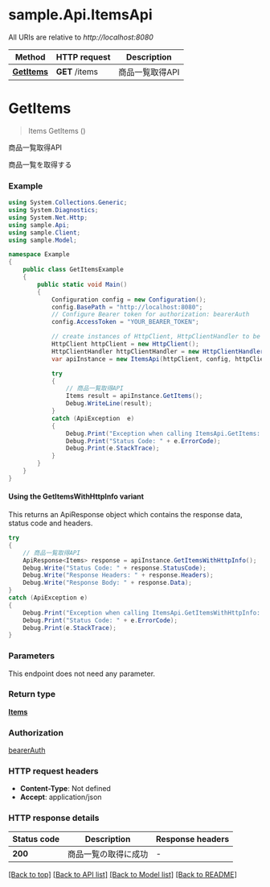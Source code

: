 # sample.Api.ItemsApi

All URIs are relative to *http://localhost:8080*

| Method | HTTP request | Description |
|--------|--------------|-------------|
| [**GetItems**](ItemsApi.md#getitems) | **GET** /items | 商品一覧取得API |

<a id="getitems"></a>
# **GetItems**
> Items GetItems ()

商品一覧取得API

商品一覧を取得する

### Example
```csharp
using System.Collections.Generic;
using System.Diagnostics;
using System.Net.Http;
using sample.Api;
using sample.Client;
using sample.Model;

namespace Example
{
    public class GetItemsExample
    {
        public static void Main()
        {
            Configuration config = new Configuration();
            config.BasePath = "http://localhost:8080";
            // Configure Bearer token for authorization: bearerAuth
            config.AccessToken = "YOUR_BEARER_TOKEN";

            // create instances of HttpClient, HttpClientHandler to be reused later with different Api classes
            HttpClient httpClient = new HttpClient();
            HttpClientHandler httpClientHandler = new HttpClientHandler();
            var apiInstance = new ItemsApi(httpClient, config, httpClientHandler);

            try
            {
                // 商品一覧取得API
                Items result = apiInstance.GetItems();
                Debug.WriteLine(result);
            }
            catch (ApiException  e)
            {
                Debug.Print("Exception when calling ItemsApi.GetItems: " + e.Message);
                Debug.Print("Status Code: " + e.ErrorCode);
                Debug.Print(e.StackTrace);
            }
        }
    }
}
```

#### Using the GetItemsWithHttpInfo variant
This returns an ApiResponse object which contains the response data, status code and headers.

```csharp
try
{
    // 商品一覧取得API
    ApiResponse<Items> response = apiInstance.GetItemsWithHttpInfo();
    Debug.Write("Status Code: " + response.StatusCode);
    Debug.Write("Response Headers: " + response.Headers);
    Debug.Write("Response Body: " + response.Data);
}
catch (ApiException e)
{
    Debug.Print("Exception when calling ItemsApi.GetItemsWithHttpInfo: " + e.Message);
    Debug.Print("Status Code: " + e.ErrorCode);
    Debug.Print(e.StackTrace);
}
```

### Parameters
This endpoint does not need any parameter.
### Return type

[**Items**](Items.md)

### Authorization

[bearerAuth](../README.md#bearerAuth)

### HTTP request headers

 - **Content-Type**: Not defined
 - **Accept**: application/json


### HTTP response details
| Status code | Description | Response headers |
|-------------|-------------|------------------|
| **200** | 商品一覧の取得に成功 |  -  |

[[Back to top]](#) [[Back to API list]](../README.md#documentation-for-api-endpoints) [[Back to Model list]](../README.md#documentation-for-models) [[Back to README]](../README.md)


